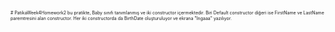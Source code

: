 <span style="font-size:0.5em;"> # PatikaWeek4Homework2 bu pratikte, Baby sınıfı tanımlanmış ve  iki constructor içermektedir. Biri Default constructor diğeri ise FirstName ve LastName paremtresini alan constructor. Her iki constructorda da BirthDate oluşturuluyor ve ekrana "Ingaaa" yazılıyor.</span>
